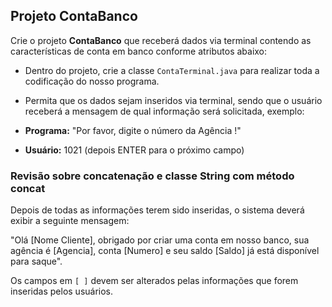 ## Projeto ContaBanco

Crie o projeto **ContaBanco** que receberá dados via terminal contendo as características de conta em banco conforme atributos abaixo:

- Dentro do projeto, crie a classe `ContaTerminal.java` para realizar toda a codificação do nosso programa.

- Permita que os dados sejam inseridos via terminal, sendo que o usuário receberá a mensagem de qual informação será solicitada, exemplo:

- **Programa:** "Por favor, digite o número da Agência !"
- **Usuário:** 1021 (depois ENTER para o próximo campo)

### Revisão sobre concatenação e classe String com método concat

Depois de todas as informações terem sido inseridas, o sistema deverá exibir a seguinte mensagem:

"Olá [Nome Cliente], obrigado por criar uma conta em nosso banco, sua agência é [Agencia], conta [Numero] e seu saldo [Saldo] já está disponível para saque".

Os campos em `[ ]` devem ser alterados pelas informações que forem inseridas pelos usuários.